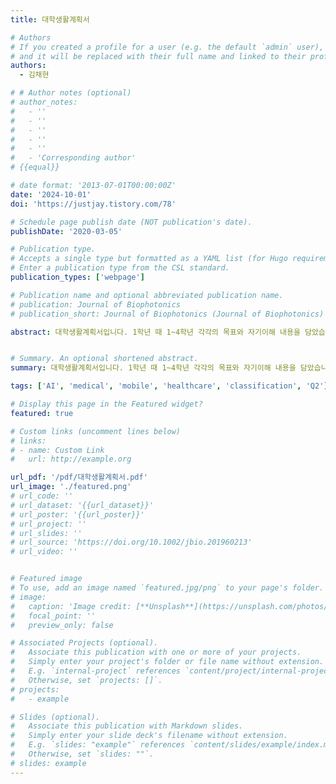 ```yaml
---
title: 대학생활계획서

# Authors
# If you created a profile for a user (e.g. the default `admin` user), write the username (folder name) here
# and it will be replaced with their full name and linked to their profile.
authors:
  - 김채현

# # Author notes (optional)
# author_notes:
#   - ''
#   - ''
#   - ''
#   - ''
#   - ''
#   - 'Corresponding author'
# {{equal}}

# date format: '2013-07-01T00:00:00Z'
date: '2024-10-01'
doi: 'https://justjay.tistory.com/78'

# Schedule page publish date (NOT publication's date).
publishDate: '2020-03-05'

# Publication type.
# Accepts a single type but formatted as a YAML list (for Hugo requirements).
# Enter a publication type from the CSL standard.
publication_types: ['webpage']

# Publication name and optional abbreviated publication name.
# publication: Journal of Biophotonics
# publication_short: Journal of Biophotonics (Journal of Biophotonics)  [__SCI(E); IF=3.21, 28.79% (Q2)__]

abstract: 대학생활계획서입니다. 1학년 때 1~4학년 각각의 목표와 자기이해 내용을 담았습니다.


# Summary. An optional shortened abstract.
summary: 대학생활계획서입니다. 1학년 때 1~4학년 각각의 목표와 자기이해 내용을 담았습니다.

tags: ['AI', 'medical', 'mobile', 'healthcare', 'classification', 'Q2']

# Display this page in the Featured widget?
featured: true

# Custom links (uncomment lines below)
# links:
# - name: Custom Link
#   url: http://example.org

url_pdf: '/pdf/대학생활계획서.pdf'
url_image: './featured.png'
# url_code: ''
# url_dataset: '{{url_dataset}}'
# url_poster: '{{url_poster}}'
# url_project: ''
# url_slides: ''
# url_source: 'https://doi.org/10.1002/jbio.201960213'
# url_video: ''


# Featured image
# To use, add an image named `featured.jpg/png` to your page's folder.
# image:
#   caption: 'Image credit: [**Unsplash**](https://unsplash.com/photos/pLCdAaMFLTE)'
#   focal_point: ''
#   preview_only: false

# Associated Projects (optional).
#   Associate this publication with one or more of your projects.
#   Simply enter your project's folder or file name without extension.
#   E.g. `internal-project` references `content/project/internal-project/index.md`.
#   Otherwise, set `projects: []`.
# projects:
#   - example

# Slides (optional).
#   Associate this publication with Markdown slides.
#   Simply enter your slide deck's filename without extension.
#   E.g. `slides: "example"` references `content/slides/example/index.md`.
#   Otherwise, set `slides: ""`.
# slides: example
---
```

